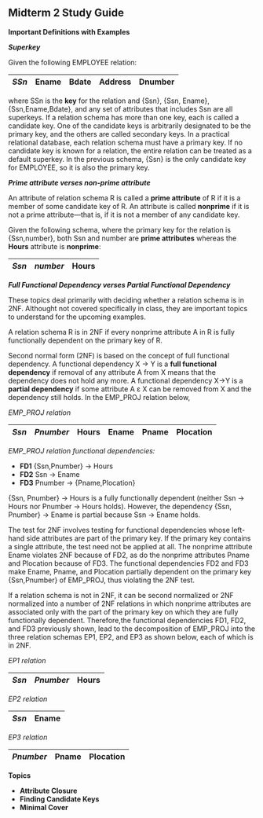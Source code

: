 ## Midterm 2 Study Guide  

__Important Definitions with Examples__  

__*Superkey*__  
  
Given the following EMPLOYEE relation: 

|_**SSn**_|Ename|Bdate|Address|Dnumber|
|---|---|---|---|---|  
  
where SSn is the __key__ for the relation and {Ssn}, {Ssn, Ename}, {Ssn,Ename,Bdate}, and any set of attributes that includes Ssn are all superkeys. If a relation schema has more than one key, each is called a candidate key. One of the candidate keys is arbitrarily designated to be the primary key, and the others are called secondary keys. In a practical relational database, each relation schema must have a primary key. If no candidate key is known for a relation, the entire relation can be treated as a default superkey. In the previous schema, {Ssn} is the only candidate key for EMPLOYEE, so it is also the primary key. 

__*Prime attribute verses non-prime attribute*__  

An attribute of relation schema R is called a __prime attribute__ of R if it is a member of some candidate key of R. An attribute 
is called __nonprime__ if it is not a prime attribute—that is, if it is not a member of any candidate key.  
  
Given the following schema, where the primary key for the relation is {Ssn,number}, both Ssn and number are __prime attributes__ whereas the __Hours__ attribute is __nonprime__:  

|_**Ssn**_|_**number**_|Hours|  
|---|---|---|  

  
__*Full Functional Dependency verses Partial Functional Dependency*__  
  
These topics deal primarily with deciding whether a relation schema is in 2NF.  Althought not covered specifically in class, they are important topics to understand for the upcoming examples.  

A relation schema R is in 2NF if every nonprime attribute A in R is fully functionally dependent on the primary key of R. 

Second normal form (2NF) is based on the concept of full functional dependency. A functional dependency X → Y is a __full functional dependency__ if removal of any attribute A from X means that the dependency does not hold any more. A functional dependency X→Y is a __partial dependency__ if some attribute A ε X can be removed from X and the dependency still holds.  In the EMP_PROJ relation below,

_EMP_PROJ relation_

|_**Ssn**_|_**Pnumber**_|Hours|Ename|Pname|Plocation|
|---|---|---|---|---|---|

_EMP_PROJ relation functional dependencies:_

- __FD1__ {Ssn,Pnumber} → Hours
- __FD2__ Ssn → Ename 
- __FD3__ Pnumber → {Pname,Plocation} 


{Ssn, Pnumber} → Hours is a fully functionally dependent (neither Ssn → Hours nor Pnumber → Hours holds). However, the dependency {Ssn, Pnumber} → Ename is partial because Ssn → Ename holds.

The test for 2NF involves testing for functional dependencies whose left-hand side attributes are part of the primary key. If the primary key contains a single attribute, the test need not be applied at all. The nonprime attribute Ename violates 2NF because of FD2, as do the nonprime attributes Pname and Plocation because of FD3. The functional dependencies FD2 and FD3 make Ename, Pname, and Plocation partially dependent on the primary key {Ssn,Pnumber} of EMP_PROJ, thus violating the 2NF test.

If a relation schema is not in 2NF, it can be second normalized or 2NF normalized into a number of 2NF relations in which nonprime attributes are associated only with the part of the primary key on which they are fully functionally dependent. Therefore,the functional dependencies FD1, FD2, and FD3 previously shown, lead to the decomposition of EMP_PROJ into the three relation schemas EP1, EP2, and EP3 as shown below, each of which is in 2NF.

_EP1 relation_

|_**Ssn**_|_**Pnumber**_|Hours|
|---|---|---|

_EP2 relation_

|_**Ssn**_|Ename|
|---|---|

_EP3 relation_

|_**Pnumber**_|Pname|Plocation
|---|---|---|  

__Topics__
 - __Attribute Closure__  
 - __Finding Candidate Keys__  
 - __Minimal Cover__  
 
 
 
